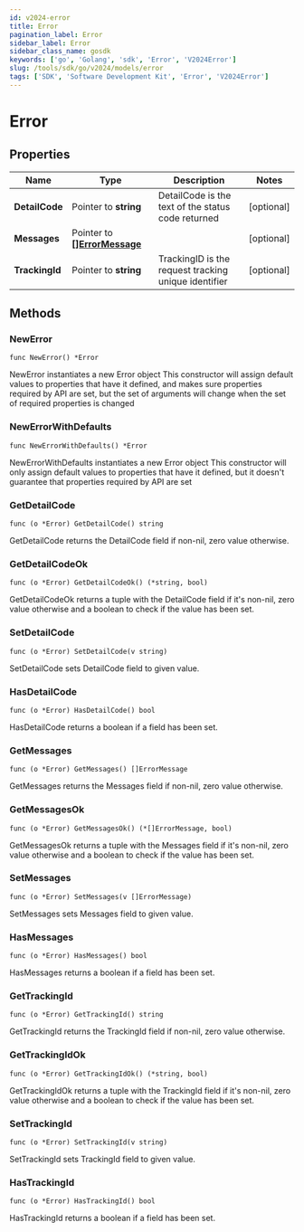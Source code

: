 ```yaml
---
id: v2024-error
title: Error
pagination_label: Error
sidebar_label: Error
sidebar_class_name: gosdk
keywords: ['go', 'Golang', 'sdk', 'Error', 'V2024Error']
slug: /tools/sdk/go/v2024/models/error
tags: ['SDK', 'Software Development Kit', 'Error', 'V2024Error']
---
```


# Error

## Properties

| Name | Type | Description | Notes |
| --- | --- | --- | --- |
| **DetailCode** | Pointer to **string** | DetailCode is the text of the status code returned | [optional] |
| **Messages** | Pointer to [**[]ErrorMessage**](error-message) |  | [optional] |
| **TrackingId** | Pointer to **string** | TrackingID is the request tracking unique identifier | [optional] |

## Methods

### NewError

`func NewError() *Error`

NewError instantiates a new Error object This constructor will assign default values to properties that have it defined, and makes sure properties required by API are set, but the set of arguments will change when the set of required properties is changed

### NewErrorWithDefaults

`func NewErrorWithDefaults() *Error`

NewErrorWithDefaults instantiates a new Error object This constructor will only assign default values to properties that have it defined, but it doesn't guarantee that properties required by API are set

### GetDetailCode

`func (o *Error) GetDetailCode() string`

GetDetailCode returns the DetailCode field if non-nil, zero value otherwise.

### GetDetailCodeOk

`func (o *Error) GetDetailCodeOk() (*string, bool)`

GetDetailCodeOk returns a tuple with the DetailCode field if it's non-nil, zero value otherwise and a boolean to check if the value has been set.

### SetDetailCode

`func (o *Error) SetDetailCode(v string)`

SetDetailCode sets DetailCode field to given value.

### HasDetailCode

`func (o *Error) HasDetailCode() bool`

HasDetailCode returns a boolean if a field has been set.

### GetMessages

`func (o *Error) GetMessages() []ErrorMessage`

GetMessages returns the Messages field if non-nil, zero value otherwise.

### GetMessagesOk

`func (o *Error) GetMessagesOk() (*[]ErrorMessage, bool)`

GetMessagesOk returns a tuple with the Messages field if it's non-nil, zero value otherwise and a boolean to check if the value has been set.

### SetMessages

`func (o *Error) SetMessages(v []ErrorMessage)`

SetMessages sets Messages field to given value.

### HasMessages

`func (o *Error) HasMessages() bool`

HasMessages returns a boolean if a field has been set.

### GetTrackingId

`func (o *Error) GetTrackingId() string`

GetTrackingId returns the TrackingId field if non-nil, zero value otherwise.

### GetTrackingIdOk

`func (o *Error) GetTrackingIdOk() (*string, bool)`

GetTrackingIdOk returns a tuple with the TrackingId field if it's non-nil, zero value otherwise and a boolean to check if the value has been set.

### SetTrackingId

`func (o *Error) SetTrackingId(v string)`

SetTrackingId sets TrackingId field to given value.

### HasTrackingId

`func (o *Error) HasTrackingId() bool`

HasTrackingId returns a boolean if a field has been set.
